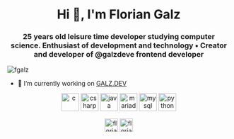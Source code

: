 <h1 align="center">Hi 👋, I'm Florian Galz</h1>
<h3 align="center">25 years old leisure time developer studying computer science. Enthusiast of development and technology • Creator and developer of @galzdeve frontend developer 
</h3>

<p align="left"> <img src="https://komarev.com/ghpvc/?username=fgalz" alt="fgalz" /> </p>

- 🔭 I’m currently working on [GALZ.DEV](https://github.com/fgalz/GALZ.DEV)

<p align="center"><img src="https://devicons.github.io/devicon/devicon.git/icons/c/c-original.svg" alt="c" width="40" height="40"/> <img src="https://devicons.github.io/devicon/devicon.git/icons/csharp/csharp-original.svg" alt="csharp" width="40" height="40"/> <img src="https://devicons.github.io/devicon/devicon.git/icons/java/java-original-wordmark.svg" alt="java" width="40" height="40"/> <img src="https://www.vectorlogo.zone/logos/mariadb/mariadb-icon.svg" alt="mariadb" width="40" height="40"/> <img src="https://devicons.github.io/devicon/devicon.git/icons/mysql/mysql-original-wordmark.svg" alt="mysql" width="40" height="40"/> <img src="https://devicons.github.io/devicon/devicon.git/icons/python/python-original.svg" alt="python" width="40" height="40"/></p>

<p align="center">
<a href="https://twitter.com/floriangalz" target="blank"><img align="center" src="https://cdn.jsdelivr.net/npm/simple-icons@3.0.1/icons/twitter.svg" alt="floriangalz" height="30" width="30" /></a>
<a href="https://instagram.com/floriangalz" target="blank"><img align="center" src="https://cdn.jsdelivr.net/npm/simple-icons@3.0.1/icons/instagram.svg" alt="floriangalz" height="30" width="30" /></a>
</p>
